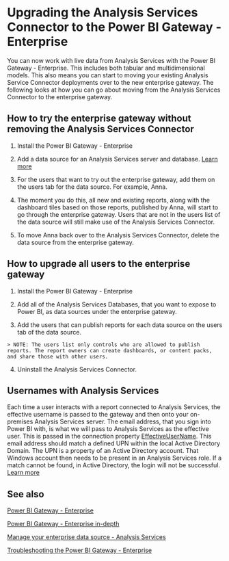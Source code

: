 <properties
pageTitle="Upgrading the Analysis Services Connector to the Power BI Gateway - Enterprise"
description="What is involved for upgrading the Analysis Service Connector to the Power BI Gateway for enterprises."
services="powerbi"
documentationCenter=""
authors="guyinacube"
manager="mblythe"
editor=""/>

<tags
ms.service="powerbi"
ms.devlang="NA"
ms.topic="article"
ms.tgt_pltfrm="na"
ms.workload="powerbi"
ms.date="02/09/2016"
ms.author="asaxton"/>
# Upgrading the Analysis Services Connector to the Power BI Gateway - Enterprise

You can now work with live data from Analysis Services with the Power BI Gateway - Enterprise. This includes both tabular and multidimensional models. This also means you can start to moving your existing Analysis Service Connector deployments over to the new enterprise gateway. The following looks at how you can go about moving from the Analysis Services Connector to the enterprise gateway.

## How to try the enterprise gateway without removing the Analysis Services Connector

1.   Install the Power BI Gateway - Enterprise

2.   Add a data source for an Analysis Services server and database. [Learn more](powerbi-gateway-enterprise-manage-ssas.md)

3.   For the users that want to try out the enterprise gateway, add them on the users tab for the data source. For example, Anna.

4.   The moment you do this, all new and existing reports, along with the dashboard tiles based on those reports, published by Anna, will start to go through the enterprise gateway. Users that are not in the users list of the data source will still make use of the Analysis Services Connector.

5.   To move Anna back over to the Analysis Services Connector, delete the data source from the enterprise gateway.

## How to upgrade all users to the enterprise gateway

1.   Install the Power BI Gateway - Enterprise

2.   Add all of the Analysis Services Databases, that you want to expose to Power BI, as data sources under the enterprise gateway.

3.   Add the users that can publish reports for each data source on the users tab of the data source. 

    > NOTE: The users list only controls who are allowed to publish reports. The report owners can create dashboards, or content packs, and share those with other users.

4.   Uninstall the Analysis Services Connector.

## Usernames with Analysis Services

Each time a user interacts with a report connected to Analysis Services, the effective username is passed to the gateway and then onto your on-premises Analysis Services server. The email address, that you sign into Power BI with, is what we will pass to Analysis Services as the effective user. This is passed in the connection property [EffectiveUserName](https://msdn.microsoft.com/library/dn140245.aspx#bkmk_auth). This email address should match a defined UPN within the local Active Directory Domain. The UPN is a property of an Active Directory account. That Windows account then needs to be present in an Analysis Services role. If a match cannot be found, in Active Directory, the login will not be successful. [Learn more](https://msdn.microsoft.com/library/ms677605.aspx)

## See also

[Power BI Gateway - Enterprise](powerbi-gateway-enterprise.md)

[Power BI Gateway - Enterprise in-depth](powerbi-gateway-enterprise-indepth.md)

[Manage your enterprise data source - Analysis Services](powerbi-gateway-enterprise-manage-ssas.md)

[Troubleshooting the Power BI Gateway - Enterprise](powerbi-gateway-enterprise-tshoot.md)